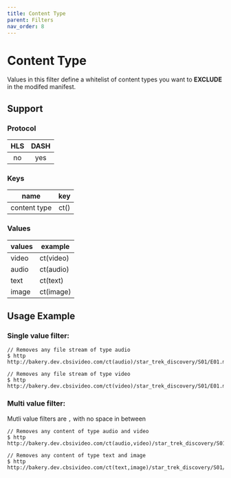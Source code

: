 ```yaml
---
title: Content Type
parent: Filters
nav_order: 8
---
```


# Content Type

Values in this filter define a whitelist of content types you want to **EXCLUDE** in the modifed manifest.

## Support

### Protocol

HLS | DASH |
:--:|:----:|
no  | yes  |

### Keys

| name          | key  |
|:-------------:|:----:|
| content type  | ct() |

### Values

| values | example   |
|--------|-----------|
| video  | ct(video) |
| audio  | ct(audio) |
| text   | ct(text)  |
| image  | ct(image) |

## Usage Example 
### Single value filter:

    // Removes any file stream of type audio
    $ http http://bakery.dev.cbsivideo.com/ct(audio)/star_trek_discovery/S01/E01.mpd

    // Removes any file stream of type video
    $ http http://bakery.dev.cbsivideo.com/ct(video)/star_trek_discovery/S01/E01.mpd

### Multi value filter:
Mutli value filters are `,` with no space in between

    // Removes any content of type audio and video
    $ http http://bakery.dev.cbsivideo.com/ct(audio,video)/star_trek_discovery/S01/E01.mpd

    // Removes any content of type text and image
    $ http http://bakery.dev.cbsivideo.com/ct(text,image)/star_trek_discovery/S01/E01.mpd

